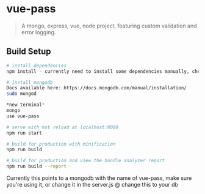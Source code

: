 # vue-pass

> A mongo, express, vue, node project, featuring custom validation and error logging.

## Build Setup

``` bash
# install dependencies
npm install - currently need to install some dependencies manually, check the package.json

# install mongodb
Docs available here: https://docs.mongodb.com/manual/installation/
sudo mongod

*new terminal*
mongo
use vue-pass

# serve with hot reload at localhost:8080
npm run start

# build for production with minification
npm run build

# build for production and view the bundle analyzer report
npm run build --report
```

Currently this points to a mongodb with the name of vue-pass, make sure you're using it, or change it in the server.js @ change this to your db
